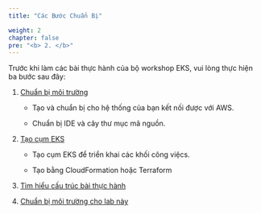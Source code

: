 ```yaml
---
title: "Các Bước Chuẩn Bị"

weight: 2
chapter: false
pre: "<b> 2. </b>"
---
```


Trước khi làm các bài thực hành của bộ workshop EKS, vui lòng thực hiện ba bước sau đây:

1. [Chuẩn bị môi trường](./2.1-prepare-environment)

    - Tạo và chuẩn bị cho hệ thống của bạn kết nối được với AWS.

    - Chuẩn bị IDE và cây thư mục mã nguồn.

2. [Tạo cụm EKS](./2.2-cluster-creation)

    - Tạo cụm EKS để triển khai các khối công việcs.

    - Tạo bằng CloudFormation hoặc Terraform

3. [Tìm hiểu cấu trúc bài thực hành](./2.3-structure)

4. [Chuẩn bị môi trường cho lab này](./2.4-thislab)